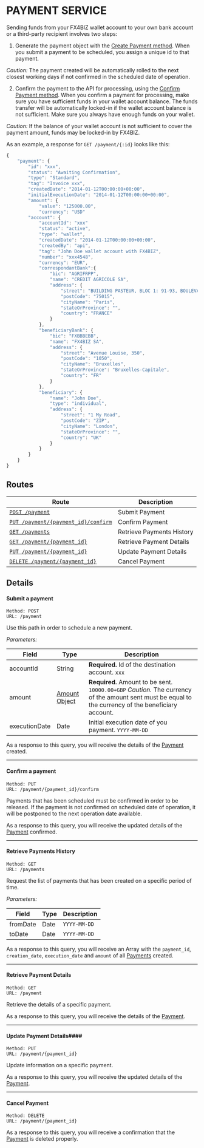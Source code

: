 # PAYMENT SERVICE #

Sending funds from your FX4BIZ wallet account to your own bank account or a third-party recipient involves two steps:

1. Generate the payment object with the [Create Payment method](#submit-payment). 
When you submit a payment to be scheduled, you assign a unique id to that payment. 

*Caution:* The payment created will be automatically rolled to the next closest working days if not confirmed in the scheduled date of operation.

2. Confirm the payment to the API for processing, using the [Confirm Payment method](#confirm-payment). 
When you confirm a payment for processing, make sure you have sufficient funds in your wallet account balance. The funds transfer will be automatically locked-in if the wallet account balance is not sufficient. Make sure you always have enough funds on your wallet.

*Caution:* If the balance of your wallet account is not sufficient to cover the payment amount, funds may be locked-in by FX4BIZ.

As an example, a response for `GET /payment/{:id}` looks like this:
```js
{
    "payment": {
        "id": "xxx",
        "status": "Awaiting Confirmation",
        "type": "Standard",
        "tag": "Invoice xxx",
        "createdDate": "2014-01-12T00:00:00+00:00",
        "initialExecutionDate": "2014-01-12T00:00:00+00:00",
        "amount": {
            "value": "125000.00",
            "currency": "USD"
        "account": {
            "accountId": "xxx"
            "status": "active",
            "type": "wallet",
            "createdDate": "2014-01-12T00:00:00+00:00",
            "createdBy": "api",
            "tag": "John Doe wallet account with FX4BIZ",
            "number": "xxx4548",
            "currency": "EUR",
            "correspondantBank":{
                "bic": "AGRIFRPP",
                "name": "CREDIT AGRICOLE SA",
                "address": {
                    "street": "BUILDING PASTEUR, BLOC 1: 91-93, BOULEVARD PASTEUR",
                    "postCode": "75015",
                    "cityName": "Paris",
                    "stateOrProvince": "",
                    "country": "FRANCE"
                }
            },
            "beneficiaryBank": {
                "bic": "FXBBBEBB",
                "name": "FX4BIZ SA",
                "address": {
                    "street": "Avenue Louise, 350",
                    "postCode": "1050",
                    "cityName": "Bruxelles",
                    "stateOrProvince": "Bruxelles-Capitale",
                    "country": "FR"
                }
            },
            "beneficiary": {
                "name": "John Doe",
                "type": "individual",
                "address": {
                    "street": "1 My Road",
                    "postCode": "ZIP",
                    "cityName": "London",
                    "stateOrProvince": "",
                    "country": "UK"
                }
            }
        }
    }
}
```

## Routes ##

| Route | Description |
|-------|-------------|
| [`POST /payment`](#submit-payment)| Submit Payment |
| [`PUT /payment/{payment_id}/confirm`](#confirm-payment) | Confirm Payment |
| [`GET /payments`](#get-payment-history) | Retrieve Payments History |
| [`GET /payment/{payment_id}`](#get-payment-history) | Retrieve Payment Details | 
| [`PUT /payment/{payment_id}`](#put-payment-details) | Update Payment Details |
| [`DELETE /payment/{payment_id}`](#delete-payment) | Cancel Payment |

## Details ##

#### <a id="submit-payment"></a> Submit a payment ####

```
Method: POST 
URL: /payment
```
Use this path in order to schedule a new payment. 

*Parameters:*

| Field | Type | Description |
|-------|------|-------------|
| accountId | String | **Required.** Id of the destination account. `xxx` |
| amount | [Amount Object](../objects/objects.md#amount_object) | **Required.** Amount to be sent. `10000.00+GBP` *Caution.* The currency of the amount sent must be equal to the currency of the beneficiary account. |
| executionDate | Date | Initial execution date of you payment. `YYYY-MM-DD` |

As a response to this query, you will receive the details of the [Payment](../objects/objects.md#payment_object) created.

<hr />

#### <a id="confirm-payment"></a> Confirm a payment ####

```
Method: PUT 
URL: /payment/{payment_id}/confirm
```
Payments that has been scheduled must be confirmed in order to be released. 
If the payment is not confirmed on scheduled date of operation, it will be postponed to the next operation date available.

As a response to this query, you will receive the updated details of the [Payment](../objects/objects.md#payment_object) confirmed.

<hr />

#### <a id="get-payments-history"></a> Retrieve Payments History ####

```
Method: GET
URL: /payments
```
Request the list of payments that has been created on a specific period of time.

*Parameters:*

| Field | Type | Description |
|-------|------|-------------|
| fromDate | Date | `YYYY-MM-DD` |
| toDate | Date | `YYYY-MM-DD` | 

As a response to this query, you will receive an Array with the `payment_id`, `creation_date`, `execution_date` and `amount` of all [Payments](../objects/objects.md#payment_object) created.

<hr />

#### <a id="get-payment-details"></a> Retrieve Payment Details ####

```
Method: GET
URL: /payment
```
Retrieve the details of a specific payment.

As a response to this query, you will receive the details of the [Payment](../objects/objects.md#payment_object).

<hr />

#### <a id="put-payment"></a> Update Payment Details####

```
Method: PUT
URL: /payment/{payment_id}
```
Update information on a specific payment.

As a response to this query, you will receive the updated details of the [Payment](../objects/objects.md#payment_object).

<hr />

#### <a id="delete-payment"></a> Cancel Payment ####

```
Method: DELETE
URL: /payment/{payment_id}
```

As a response to this query, you will receive a confirmation that the [Payment](../objects/objects.md#payment_object) is deleted properly.
